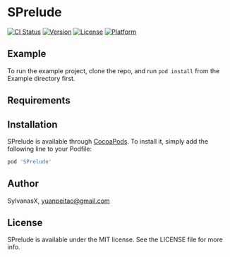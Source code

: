 # SPrelude

[![CI Status](http://img.shields.io/travis/SylvanasX/SPrelude.svg?style=flat)](https://travis-ci.org/SylvanasX/SPrelude)
[![Version](https://img.shields.io/cocoapods/v/SPrelude.svg?style=flat)](http://cocoapods.org/pods/SPrelude)
[![License](https://img.shields.io/cocoapods/l/SPrelude.svg?style=flat)](http://cocoapods.org/pods/SPrelude)
[![Platform](https://img.shields.io/cocoapods/p/SPrelude.svg?style=flat)](http://cocoapods.org/pods/SPrelude)

## Example

To run the example project, clone the repo, and run `pod install` from the Example directory first.

## Requirements

## Installation

SPrelude is available through [CocoaPods](http://cocoapods.org). To install
it, simply add the following line to your Podfile:

```ruby
pod 'SPrelude'
```

## Author

SylvanasX, yuanpeitao@gmail.com

## License

SPrelude is available under the MIT license. See the LICENSE file for more info.
